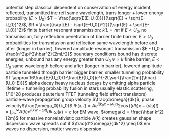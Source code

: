 potential step
	classical dependent on conservation of energy
incident, reflected, transmitted
	inc refl same wavelength, trans longer + lower energy
	probability ($E > U_0$)
		$T = \frac{\sqrt{E(E-U_0)}}{(\sqrt{E} + \sqrt{E-U_0})^2}$, $R = \frac{(\sqrt{E} - \sqrt{E-U_0})^2}{(\sqrt{E} + \sqrt{E-U_0})^2}$
		finite barrier
			resonant transmission: $k'L = n\pi$
	if $E < U_0$, no transmission, fully reflection
		penetration of barrier
	finite barrier, $E > U_0$
		probabilities for transmission and reflection
			same wavelength before and after (longer in barrier), lowered amplitude
		resonant transmission
			$E - U_0 = \frac{n^2\pi^2\hbar^2}{2mL^2}$
boundary conditions
	bound has discrete energies, unbound has any energy greater than $U_0$
	$v \propto k$
finite barrier, $E < U_0$
	same wavelength before and after (longer in barrier), lowered amplitude
	particle tunneled through barrier
	bigger barrier, smaller tunneling probability
	$T \approx 16\frac{E}{U_0}(1-\frac{E}{U_0})e^{-2L\sqrt{\frac{2m}{\hbar}(U_0-E)}}$
alpha decay
	heavy nucleus decays by emitting alpha particle
	lifetime = tunneling probability
fusion in stars
	usually elastic scattering, 1/10^28 produces deuterium
TFET (tunneling field effect transistors)
particle-wave propagation
	group velocity $\frac{d\omega}{dk}$, phase velocity$\frac{\omega_0}{k_0}$
	$\Psi(x,t) = Ae^{i(k_0x-\omega_0t)}2\cos((dk)x-(d\omega)t) = \int_{i\infty}^{\infty}A(k)e^{i(kw-\omega t)}dk$
		$\omega(k) =c$ for EM wave, $\omega(k) = \frac{\hbar k^2}{2m}$ for massive nonrelativistic particle
		$A(k)$ creates gaussian shape
	dispersion: wave spreads out
		if $\frac{d^2\omega}{dk^2} \neq 0$
		em waves no dispersion, matter waves dispersion